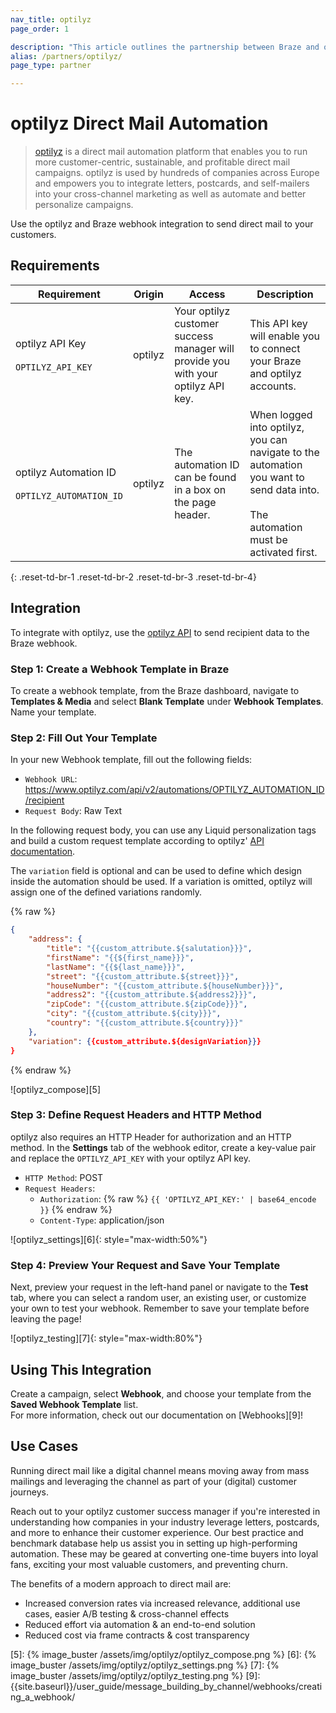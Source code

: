 ```yaml
---
nav_title: optilyz
page_order: 1

description: "This article outlines the partnership between Braze and optilyz, which enables you to run more customer-centric, sustainable, and profitable direct mail campaigns."
alias: /partners/optilyz/
page_type: partner

---
```


# optilyz Direct Mail Automation

> [optilyz][1] is a direct mail automation platform that enables you to run more customer-centric, sustainable, and profitable direct mail campaigns. optilyz is used by hundreds of companies across Europe and empowers you to integrate letters, postcards, and self-mailers into your cross-channel marketing as well as automate and better personalize campaigns.

Use the optilyz and Braze webhook integration to send direct mail to your customers.

## Requirements

| Requirement | Origin | Access | Description |
|---|---|---|---|
| optilyz API Key<br><br>`OPTILYZ_API_KEY`| optilyz | Your optilyz customer success manager will provide you with your optilyz API key. | This API key will enable you to connect your Braze and optilyz accounts. |
| optilyz Automation ID<br><br>`OPTILYZ_AUTOMATION_ID` | optilyz | The automation ID can be found in a box on the page header. | When logged into optilyz, you can navigate to the automation you want to send data into.<br><br>The automation must be activated first. |
{: .reset-td-br-1 .reset-td-br-2 .reset-td-br-3  .reset-td-br-4}

## Integration

To integrate with optilyz, use the [optilyz API][2] to send recipient data to the Braze webhook.

### Step 1: Create a Webhook Template in Braze

To create a webhook template, from the Braze dashboard, navigate to __Templates & Media__ and select __Blank Template__ under __Webhook Templates__. Name your template.

### Step 2: Fill Out Your Template

In your new Webhook template, fill out the following fields:

- `Webhook URL`: https://www.optilyz.com/api/v2/automations/OPTILYZ_AUTOMATION_ID/recipient
- `Request Body`: Raw Text

In the following request body, you can use any Liquid personalization tags and build a custom request template according to optilyz' [API documentation][2].

The `variation` field is optional and can be used to define which design inside the automation should be used. If a variation is omitted, optilyz will assign one of the defined variations randomly.

{% raw %}
```json
{
    "address": {
        "title": "{{custom_attribute.${salutation}}}",
        "firstName": "{{${first_name}}}",
        "lastName": "{{${last_name}}}",
        "street": "{{custom_attribute.${street}}}",
        "houseNumber": "{{custom_attribute.${houseNumber}}}",
        "address2": "{{custom_attribute.${address2}}}",
        "zipCode": "{{custom_attribute.${zipCode}}}",
        "city": "{{custom_attribute.${city}}}",
        "country": "{{custom_attribute.${country}}}"
    },
    "variation": {{custom_attribute.${designVariation}}}
}
```
{% endraw %}

![optilyz_compose][5]

### Step 3: Define Request Headers and HTTP Method

optilyz also requires an HTTP Header for authorization and an HTTP method. In the __Settings__ tab of the webhook editor, create a key-value pair and replace the `OPTILYZ_API_KEY` with your optilyz API key.

- `HTTP Method`: POST
- `Request Headers`:
  - `Authorization`: {% raw %} `{{ 'OPTILYZ_API_KEY:' | base64_encode }}` {% endraw %}
  - `Content-Type`: application/json

![optilyz_settings][6]{: style="max-width:50%"}

### Step 4: Preview Your Request and Save Your Template

Next, preview your request in the left-hand panel or navigate to the __Test__ tab, where you can select a random user, an existing user, or customize your own to test your webhook. Remember to save your template before leaving the page!

![optilyz_testing][7]{: style="max-width:80%"}

## Using This Integration

Create a campaign, select __Webhook__, and choose your template from the __Saved Webhook Template__ list.<br>For more information, check out our documentation on [Webhooks][9]!

## Use Cases

Running direct mail like a digital channel means moving away from mass mailings and leveraging the channel as part of your (digital) customer journeys.

Reach out to your optilyz customer success manager if you're interested in understanding how companies in your industry leverage letters, postcards, and more to enhance their customer experience. Our best practice and benchmark database help us assist you in setting up high-performing automation. These may be geared at converting one-time buyers into loyal fans, exciting your most valuable customers, and preventing churn.

The benefits of a modern approach to direct mail are:
- Increased conversion rates via increased relevance, additional use cases, easier A/B testing & cross-channel effects
- Reduced effort via automation & an end-to-end solution
- Reduced cost via frame contracts & cost transparency

[1]: https://optilyz.com
[2]: https://www.optilyz.com/doc/api/
[3]: https://www.braze.com/docs/user_guide/message_building_by_channel/webhooks/webhook_template/
[5]: {% image_buster /assets/img/optilyz/optilyz_compose.png %}
[6]: {% image_buster /assets/img/optilyz/optilyz_settings.png %}
[7]: {% image_buster /assets/img/optilyz/optilyz_testing.png %}
[9]: {{site.baseurl}}/user_guide/message_building_by_channel/webhooks/creating_a_webhook/